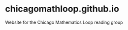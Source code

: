 chicagomathloop.github.io
=========================

Website for the Chicago Mathematics Loop reading group
